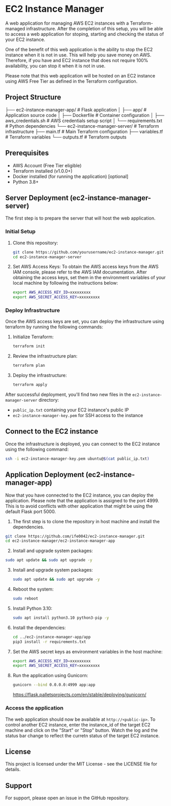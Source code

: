 # EC2 Instance Manager

A web application for managing AWS EC2 instances with a Terraform-managed infrastructure.
After the completion of this setup, you will be able to access a web application for stoping, starting and checking the status of your EC2 instance.

One of the benefit of this web application is the ability to stop the EC2 instance when it is not in use. This will help you save money on AWS. Therefore, if you have and EC2 instance that does not require 100% availability, you can stop it when it is not in use.

Please note that this web application will be hosted on an EC2 instance using AWS Free Tier as defined in the Terraform configuration.

## Project Structure

├── ec2-instance-manager-app/        # Flask application
│   ├── app/                        # Application source code
│   ├── Dockerfile                  # Container configuration
│   ├── aws_credentials.sh          # AWS credentials setup script
│   └── requirements.txt            # Python dependencies
└── ec2-instance-manager-server/    # Terraform infrastructure
    ├── main.tf                     # Main Terraform configuration
    ├── variables.tf                # Terraform variables
    └── outputs.tf                  # Terraform outputs


## Prerequisites

- AWS Account (Free Tier eligible)
- Terraform installed (v1.0.0+)
- Docker installed (for running the application) [optional]
- Python 3.8+

## Server Deployment (ec2-instance-manager-server)
The first step is to prepare the server that will host the web application.

### Initial Setup

1. Clone this repository:
   ```bash
   git clone https://github.com/yourusername/ec2-instance-manager.git
   cd ec2-instance-manager-server
   ```

2. Set AWS Access Keys:
To obtain the AWS access keys from the AWS IAM console, please refer to the AWS IAM documentation.
After obtaining the access keys, set them in the environment variables of your local machine by following the instructions below:
   ```bash
   export AWS_ACCESS_KEY_ID=xxxxxxxxx
   export AWS_SECRET_ACCESS_KEY=xxxxxxxxx
   ```

### Deploy Infrastructure
Once the AWS access keys are set, you can deploy the infrastructure using terraform by running the following commands:
1. Initialize Terraform:
   ```bash
   terraform init
   ```

2. Review the infrastructure plan:
   ```bash
   terraform plan
   ```

3. Deploy the infrastructure:
   ```bash
   terraform apply
   ```

After successful deployment, you'll find two new files in the `ec2-instance-manager-server` directory:
- `public_ip.txt` containing your EC2 instance's public IP
- `ec2-instance-manager-key.pem` for SSH access to the instance

## Connect to the EC2 instance

Once the infrastructure is deployed, you can connect to the EC2 instance using the following command:
```bash
ssh -i ec2-instance-manager-key.pem ubuntu@$(cat public_ip.txt)
```

## Application Deployment (ec2-instance-manager-app)
Now that you have connected to the EC2 instance, you can deploy the application.
Please note that the application is assigned to the port 4999. This is to avoid conflicts with other application that might be using the default Flask port 5000.

1. The first step is to clone the repository in host machine and install the dependencies.

```bash
git clone https://github.com/ife0042/ec2-instance-manager.git
cd ec2-instance-manager/ec2-instance-manager-app
```

2. Install and upgrade system packages:
```bash
sudo apt update && sudo apt upgrade -y
```

3. Install and upgrade system packages:
   ```bash
   sudo apt update && sudo apt upgrade -y
   ```

4. Reboot the system:
   ```bash
   sudo reboot
   ```

5. Install Python 3.10:
   ```bash
   sudo apt install python3.10 python3-pip -y
   ```

6. Install the dependencies:
   ```bash
   cd ../ec2-instance-manager-app/app
   pip3 install -r requirements.txt
   ```

7. Set the AWS secret keys as environment variables in the host machine:
   ```bash
   export AWS_ACCESS_KEY_ID=xxxxxxxxx
   export AWS_SECRET_ACCESS_KEY=xxxxxxxxx
   ```

<!-- 8. UFW (Ubuntu Firewall): Allow traffic on port 4999:
   ```bash
   sudo ufw allow 4999
   ``` -->

8. Run the application using Gunicorn:
   ```bash
   gunicorn --bind 0.0.0.0:4999 app:app
   ```
   https://flask.palletsprojects.com/en/stable/deploying/gunicorn/


### Access the application
The web application should now be available at `http://<public-ip>`.
To control another EC2 instance, enter the instance_id of the target EC2 machine and click on the "Start" or "Stop" button. Watch the log and the status bar change to reflect the curretn status of the target EC2 instance.


## License

This project is licensed under the MIT License - see the LICENSE file for details.

## Support

For support, please open an issue in the GitHub repository.
